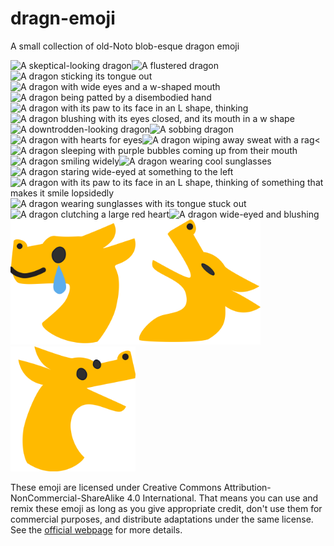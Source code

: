 # dragn-emoji
A small collection of old-Noto blob-esque dragon emoji

<img alt="A skeptical-looking dragon" src="dragnconfused.svg" width="200" /><img alt="A flustered dragon" src="dragnmelt.svg" width="200" /><img alt="A dragon sticking its tongue out" src="dragnmlem.svg" width="200" /><img alt="A dragon with wide eyes and a w-shaped mouth" src="dragnowo.svg" width="200" /><img alt="A dragon being patted by a disembodied hand" src="dragnpats.svg" width="200" /><img alt="A dragon with its paw to its face in an L shape, thinking" src="dragnthink.svg" width="200" /><img alt="A dragon blushing with its eyes closed, and its mouth in a w shape" src="dragnuwu.svg" width="200" /><img alt="A downtrodden-looking dragon" src="dragnsad.svg" width="200" /><img alt="A sobbing dragon" src="dragnsob.svg" width="200" /><img alt="A dragon with hearts for eyes" src="dragnhearteyes.svg" width="200" /><img alt="A dragon wiping away sweat with a rag" src="dragnsweats.svg" width="200" /><<img alt="A dragon sleeping with purple bubbles coming up from their mouth" src="dragnsleep.svg" width="200" /><img alt="A dragon smiling widely" src="dragnhappy.svg" width="200" /><img alt="A dragon wearing cool sunglasses" src="dragncool.svg" width="200" /><img alt="A dragon staring wide-eyed at something to the left" src="dragneyes.svg" width="200" /><img alt="A dragon with its paw to its face in an L shape, thinking of something that makes it smile lopsidedly" src="dragnthinkhappy.svg" width="200" /><img alt="A dragon wearing sunglasses with its tongue stuck out" src="dragncoolmlem.svg" width="200" /><img alt="A dragon clutching a large red heart" src="dragnheart.svg" width="200" /><img alt="A dragon wide-eyed and blushing" src="dragnflushed.svg" width="200" /><img alt="A dragon smiling with a tear rolling down its face" src="dragncrysmile.svg" width="200" /><img alt="A dragon looking up at the sky with its mouth wide open" src="dragnyell.svg" width="200" /><img alt="A dragon with its mouth open in a V shape" src="dragnsarc.svg" width="200" />

These emoji are licensed under Creative Commons Attribution-NonCommercial-ShareAlike 4.0 International. That means you can use and remix these emoji as long as you give appropriate credit, don't use them for commercial purposes, and distribute adaptations under the same license. See the [official webpage](https://creativecommons.org/licenses/by-nc-sa/4.0/) for more details.
